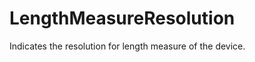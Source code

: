 LengthMeasureResolution
=======================

Indicates the resolution for length measure of the device.
